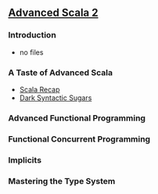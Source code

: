 ## [Advanced Scala 2](https://rockthejvm.com/p/scala-advanced-old)

### Introduction
* no files

### A Taste of Advanced Scala
* [Scala Recap](src/main/scala/lectures/Recap.scala)
* [Dark Syntactic Sugars](src/main/scala/lectures/Recap.scala)

### Advanced Functional Programming

### Functional Concurrent Programming

### Implicits

### Mastering the Type System
